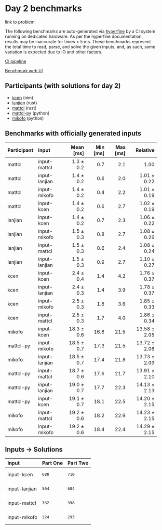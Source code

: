 # Day 2 benchmarks

[link to problem](https://adventofcode.com/2024/day/2)

The following benchmarks are auto-generated via
[hyperfine](https://github.com/sharkdp/hyperfine) by a CI system running on
dedicated hardware. As per the hyperfine documentation, results may be
inaccurate for times < 5 ms. These benchmarks represent the total time to read,
parse, and solve the given inputs, and, as such, some variation is expected due
to IO and other factors.

[CI pipeline](http://ci.papercode.net:8080/teams/main/pipelines/aoc2024)

[Benchmark web UI](https://aoc.ancalagon.black)


## Participants (with solutions for day 2)

- [kcen](https://github.com/kcen/aoc2024) (nim)
- [lanjian](https://github.com/lanjian/aoc-2024) (rust)
- [mattcl](https://github.com/mattcl/aoc2024) (rust)
- [mattcl-py](https://github.com/mattcl/aoc2024-py) (python)
- [mikofo](https://github.com/mikofo/aoc2024) (python)


## Benchmarks with officially generated inputs

| Participant | Input | Mean [ms] | Min [ms] | Max [ms] | Relative |
|:---|:---|---:|---:|---:|---:|
| mattcl | input-mattcl | 1.3 ± 0.2 | 0.7 | 2.1 | 1.00 |
| mattcl | input-lanjian | 1.4 ± 0.2 | 0.6 | 2.0 | 1.01 ± 0.22 |
| mattcl | input-mikofo | 1.4 ± 0.2 | 0.4 | 2.2 | 1.01 ± 0.19 |
| mattcl | input-kcen | 1.4 ± 0.2 | 0.6 | 2.7 | 1.02 ± 0.19 |
| lanjian | input-kcen | 1.4 ± 0.2 | 0.7 | 2.3 | 1.06 ± 0.22 |
| lanjian | input-mikofo | 1.5 ± 0.3 | 0.8 | 2.7 | 1.08 ± 0.26 |
| lanjian | input-mattcl | 1.5 ± 0.3 | 0.6 | 2.4 | 1.08 ± 0.24 |
| lanjian | input-lanjian | 1.5 ± 0.3 | 0.9 | 2.7 | 1.10 ± 0.27 |
| kcen | input-kcen | 2.4 ± 0.4 | 1.4 | 4.2 | 1.76 ± 0.37 |
| kcen | input-lanjian | 2.4 ± 0.3 | 1.4 | 3.9 | 1.78 ± 0.37 |
| kcen | input-mikofo | 2.5 ± 0.3 | 1.8 | 3.6 | 1.85 ± 0.33 |
| kcen | input-mattcl | 2.5 ± 0.3 | 1.7 | 4.0 | 1.86 ± 0.34 |
| mikofo | input-kcen | 18.3 ± 0.6 | 16.8 | 21.5 | 13.58 ± 2.05 |
| mattcl-py | input-mikofo | 18.5 ± 0.7 | 17.3 | 21.5 | 13.72 ± 2.08 |
| mikofo | input-lanjian | 18.5 ± 0.7 | 17.4 | 21.8 | 13.73 ± 2.09 |
| mattcl-py | input-mattcl | 18.7 ± 0.6 | 17.6 | 21.7 | 13.91 ± 2.10 |
| mattcl-py | input-lanjian | 19.0 ± 0.7 | 17.7 | 22.3 | 14.13 ± 2.13 |
| mattcl-py | input-kcen | 19.1 ± 0.7 | 18.1 | 22.5 | 14.20 ± 2.15 |
| mikofo | input-mattcl | 19.2 ± 0.6 | 18.2 | 22.6 | 14.23 ± 2.15 |
| mikofo | input-mikofo | 19.2 ± 0.6 | 18.4 | 22.4 | 14.29 ± 2.15 |


## Inputs -> Solutions

| Input | Part One | Part Two |
|:---|:---|:---|
|input-kcen|<pre>680</pre>|<pre>710</pre>|
|input-lanjian|<pre>564</pre>|<pre>604</pre>|
|input-mattcl|<pre>332</pre>|<pre>398</pre>|
|input-mikofo|<pre>224</pre>|<pre>293</pre>|